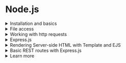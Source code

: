 # Node.js
<details>
<summary>Installation and basics</summary>

- install node.js
- run the file in terminal
```bash
node <file-name.js>
```
- uses modules (add via `require`)

</details>

<details>
<summary>File access</summary>

- comes with node, no need to install
```JavaScript
const fs = require('fs');

// file is created relative to the current path
fs.writeFile('user.txt', 'user=Harry', error => {
  if (error) {
    console.log(error);
  } else {
    console.log('Success!');
  }
});

fs.readFile('user.txt', (error, data) => {
  if (error) {
    console.log(error);
    return;
  }

  console.log(data);
  console.log(data.toString());
})
```

</details>

<details>
<summary>Working with http requests</summary>

- run the file
- open in the browser
```JavaScript
const http = require('http');

// to config a server
http.createServer((request, response) => {
  let body = [];
  
  // GET / - for the first load of the page
  // POST / - if we add the form and submit it
  console.log(request.method, request.url);
  
  // parsing the data (incoming)
  request.on('data', (chunk) => {
    body.push(chunk);
  });

  request.on('end', () => {
    body = Buffer.concat(body).toString();
    console.log(body); // => user="Harry"

    // to set headers
    response.setHeader('Content-Type', 'text/html');

    // simple text
    response.write('Hello!');
    // or html (ex: form)
    response.write(`
      <form method="post" action="/">
        <input name="user" type="text">
        <button type="submit">Send</button>
      </form>
    `);
    // will send the response
    response.end();
  });
// to run a server
}).listen(3000);
```

</details>

<details>
<summary>Express.js</summary>

- easier way to deal with http requests
- install to dependencies
- set a bunch of functions to deal with the requests (works like a middleware), works with the same response
- package for parsing the response body `body-parser`
```JavaScript
const express = require('express');
const app = express();
const bodyParser = require('body-parser');

app.listen(3000);

// adds the parsed body to request object
// in the next middleware function
app.use(bodyParser.urlencoded({extended: false}))

app.use((req, res, next) => {
  res.setHeader('Content-Type', 'text/html');

  // if we're not done with the response
  // goes to the next function
  next();
});

app.use((req, res, next) => {
  const userName = req.body.user || 'Unknown';
  // send is an express method
  res.send(`<h1>Hello ${userName}!</h1>`);
  // don't use next if we're done with the request
});
```

</details>

<details>
<summary>Rendering Server-side HTML with Template and EJS</summary>

```bash
npm install --save ejs
```
```JavaScript
// set the engine for parsing our template to ejs
app.set('view engine', 'ejs');

// set path to folder with templates
// templates should have the ejs ext
app.set('view', 'views');

app.use((req, res, next) => {
  const userName = req.body.user || 'Unknown';

  res.render('index', {
    // data to use on a view
    user: useName
  });
});
```

</details>

<details>
<summary>Basic REST routes with Express.js</summary>

```JavaScript
// app.js
const express = require('express');
const bodyParser = require('body-parser');
const router = require('./routes/location');

const app = express();

app.use(bodyParser.json());
app.use(router);

app.listen(3000);
```
```JavaScript
// routes/location.js
const express = require('express');
// import for using features, not for server creation

const router = express.Router();

const locationStorage = {
  locations: []
};

// works like a middleware, but for a specific method and url
router.post('/add-location', (req, res, next) => {
  const id = 1;

  locationStorage.locations.push({
    id,
    address: req.body.address,
    coordinates: {
      lat: req.body.lat,
      lng: req.body.lng
    }
  });

  // the same as with res.send(); but already specified json
  res.json({
    message: 'Successfully stored!',
    locationId: id
  });
});

// dynamic segment of the link = :id
router.get('/location/:id', (req, res, next) => {
  const locationId = req.params.id;
  const location = locationStorage.locations.find(location => {
    return location.id === locationId;
  });

  if (!location) {
    return res.status(404).json({message: 'Location not found!'});
  }

  res.json({
    address: location.address
  });
});

module.exports = router;
```
- sending the request
```JavaScript
// front-app.js
fetch('https://localhost:3000/add-location', {
  method: 'POST',
  body: JSON.stringify({
    address: 'Some address',
    lat: 10,
    lng: 10
  }),
  headers: {
    'Content-Type': 'application/json'
  }
})
  .then(response => console.log(response));

// getting the current query params from the link address
const locationId = queryParams.get('location');
fetch(`https://localhost:3000/location/${locationId}`)
  .then(response => console.log(response));
```
- CORS (Cross-Origin Resource Sharing) - by default browsers block such requests
- always configured on backend with setting the headers
```JavaScript
// app.js

// ...

app.use(bodyParser.json());

app.use((req, res, next) => {
  // '*' any other server
  // or specific URL
  res.setHeader('Access-Control-Allow-Origin', '*');
  // options because before sending POST req
  // some browsers first send OPTIONS request
  res.setHeader('Access-Control-Allow-Methods', 'POST, GET, OPTIONS');
  res.setHeader('Access-Control-Allow-Headers', 'Content-Type');
  next();
});

// ...
```

</details>

<details>
<summary>Learn more</summary>

- [Academind node.js courses](https://academind.com/learn/node-js/)
- [Node.js documentation](https://nodejs.org/en/docs/)

</details>